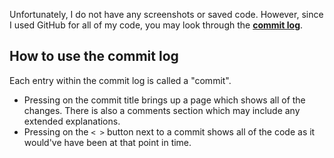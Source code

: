 Unfortunately, I do not have any screenshots or saved code. However, since I used GitHub for all of my code, you may look through the [**commit log**](https://github.com/Stefanuk12/EasyPasswords/commits/main).

## How to use the commit log
Each entry within the commit log is called a "commit". 

- Pressing on the commit title brings up a page which shows all of the changes. There is also a comments section which may include any extended explanations.
- Pressing on the `< >` button next to a commit shows all of the code as it would've have been at that point in time.   